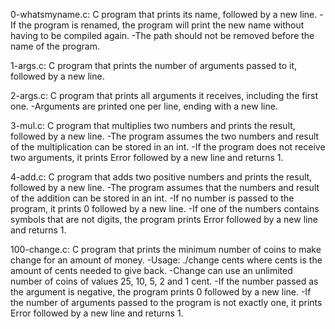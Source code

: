 0-whatsmyname.c: C program that prints its name, followed by a new line.
	-If the program is renamed, the program will print the new name without having to be compiled again.
	-The path should not be removed before the name of the program.

1-args.c: C program that prints the number of arguments passed to it, followed by a new line.

2-args.c: C program that prints all arguments it receives, including the first one.
	-Arguments are printed one per line, ending with a new line.

3-mul.c: C program that multiplies two numbers and prints the result, followed by a new line.
	-The program assumes the two numbers and result of the multiplication can be stored in an int.
	-If the program does not receive two arguments, it prints Error followed by a new line and returns 1.

4-add.c: C program that adds two positive numbers and prints the result, followed by a new line.
	-The program assumes that the numbers and result of the addition can be stored in an int.
	-If no number is passed to the program, it prints 0 followed by a new line.
	-If one of the numbers contains symbols that are not digits, the program prints Error followed by a new line and returns 1.

100-change.c: C program that prints the minimum number of coins to make change for an amount of money.
	-Usage: ./change cents where cents is the amount of cents needed to give back.
	-Change can use an unlimited number of coins of values 25, 10, 5, 2 and 1 cent.
	-If the number passed as the argument is negative, the program prints 0 followed by a new line.
	-If the number of arguments passed to the program is not exactly one, it prints Error followed by a new line and returns 1.
